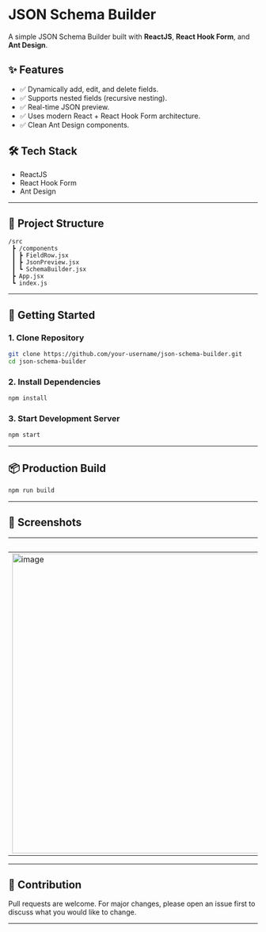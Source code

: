# JSON Schema Builder

A simple JSON Schema Builder built with **ReactJS**, **React Hook Form**, and **Ant Design**.

## ✨ Features

* ✅ Dynamically add, edit, and delete fields.
* ✅ Supports nested fields (recursive nesting).
* ✅ Real-time JSON preview.
* ✅ Uses modern React + React Hook Form architecture.
* ✅ Clean Ant Design components.

## 🛠️ Tech Stack

* ReactJS
* React Hook Form
* Ant Design

---

## 📁 Project Structure

```
/src
 ┣ /components
 ┃ ┣ FieldRow.jsx
 ┃ ┣ JsonPreview.jsx
 ┃ ┗ SchemaBuilder.jsx
 ┣ App.jsx
 ┗ index.js
```

---

## 🚀 Getting Started

### 1. Clone Repository

```bash
git clone https://github.com/your-username/json-schema-builder.git
cd json-schema-builder
```

### 2. Install Dependencies

```bash
npm install
```

### 3. Start Development Server

```bash
npm start
```

---

## 📦 Production Build

```bash
npm run build
```

---

## 📸 Screenshots

| Schema Builder         | JSON Preview           |
| ---------------------- | ---------------------- |
| <img width="1366" height="605" alt="image" src="https://github.com/user-attachments/assets/2cfe8bfa-9f2c-41ef-b545-fae72f73cb3d" /> | <img width="1356" height="603" alt="image" src="https://github.com/user-attachments/assets/11be0d96-596d-416e-a960-a80c5c58ad12" /> |

---

## 🤝 Contribution

Pull requests are welcome. For major changes, please open an issue first to discuss what you would like to change.

---

